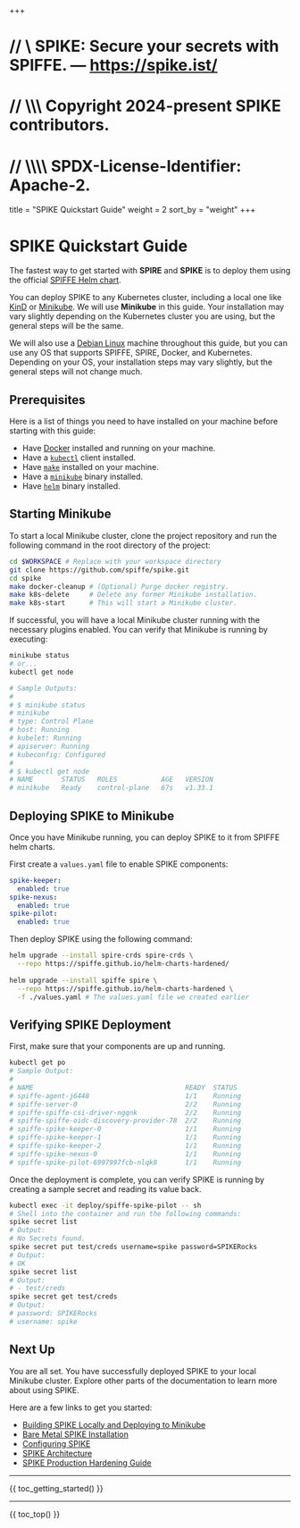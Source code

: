 +++
# //    \\ SPIKE: Secure your secrets with SPIFFE. — https://spike.ist/
# //  \\\\\ Copyright 2024-present SPIKE contributors.
# // \\\\\\\ SPDX-License-Identifier: Apache-2.

title = "SPIKE Quickstart Guide"
weight = 2
sort_by = "weight"
+++

# SPIKE Quickstart Guide

The fastest way to get started with **SPIRE** and **SPIKE** is to deploy them 
using the official [SPIFFE Helm chart][helm-charts-hardened].

[helm-charts-hardened]: https://github.com/spiffe/helm-charts-hardened "SPIFFE Helm charts (hardened)"

You can deploy SPIKE to any Kubernetes cluster, including a local one like
[KinD][kind] or [Minikube][minikube]. We will use **Minikube** in this guide.
Your installation may vary slightly depending on the Kubernetes cluster you
are using, but the general steps will be the same.

We will also use a [Debian Linux][debian] machine throughout this guide, but you
can use any OS that supports SPIFFE, SPIRE, Docker, and Kubernetes. Depending on
your OS, your installation steps may vary slightly, but the general steps will
not change much.

[kind]: https://kind.sigs.k8s.io/ "KinD: Kubernetes in Docker"
[minikube]: https://minikube.sigs.k8s.io/ "Minikube: Run Kubernetes locally"
[debian]: https://www.debian.org/ "Debian: The Universal Operating System"

## Prerequisites

Here is a list of things you need to have installed on your machine before
starting with this guide:

* Have [Docker][docker] installed and running on your machine.
* Have a [`kubectl`][kubectl] client installed. 
* Have [`make`][make] installed on your machine.
* Have a [`minikube`][minikube] binary installed.
* Have [`helm`][helm] binary installed.

[docker]: https://www.docker.com/ "Docker: Build, Share, and Run Applications"
[kubectl]: https://kubernetes.io/docs/tasks/tools/ "kubectl: Kubernetes command-line tool"
[make]: https://www.gnu.org/software/make/ "GNU Make: Build Automation Tool"
[helm]: https://helm.sh/ "Helm"

## Starting Minikube

To start a local Minikube cluster, clone the project repository and run the
following command in the root directory of the project:

```bash
cd $WORKSPACE # Replace with your workspace directory
git clone https://github.com/spiffe/spike.git
cd spike
make docker-cleanup # (Optional) Purge docker registry.
make k8s-delete     # Delete any former Minikube installation.
make k8s-start      # This will start a Minikube cluster.
```

If successful, you will have a local Minikube cluster running with the
necessary plugins enabled. You can verify that Minikube is running by executing:

```bash
minikube status
# or...
kubectl get node

# Sample Outputs:
#
# $ minikube status
# minikube
# type: Control Plane
# host: Running
# kubelet: Running
# apiserver: Running
# kubeconfig: Configured
#
# $ kubectl get node
# NAME       STATUS   ROLES           AGE   VERSION
# minikube   Ready    control-plane   67s   v1.33.1
```

## Deploying SPIKE to Minikube

Once you have Minikube running, you can deploy SPIKE to it from SPIFFE
helm charts.

First create a `values.yaml` file to enable SPIKE components:

```yaml
spike-keeper:
  enabled: true
spike-nexus:
  enabled: true
spike-pilot:
  enabled: true
```

Then deploy SPIKE using the following command:

```bash 
helm upgrade --install spire-crds spire-crds \
  --repo https://spiffe.github.io/helm-charts-hardened/
  
helm upgrade --install spiffe spire \
  --repo https://spiffe.github.io/helm-charts-hardened \
  -f ./values.yaml # The values.yaml file we created earlier
```

## Verifying SPIKE Deployment

First, make sure that your components are up and running.

```bash
kubectl get po 
# Sample Output:
#
# NAME                                      READY  STATUS 
# spiffe-agent-j6448                        1/1    Running
# spiffe-server-0                           2/2    Running
# spiffe-spiffe-csi-driver-ngqnk            2/2    Running
# spiffe-spiffe-oidc-discovery-provider-78  2/2    Running
# spiffe-spike-keeper-0                     1/1    Running
# spiffe-spike-keeper-1                     1/1    Running
# spiffe-spike-keeper-2                     1/1    Running
# spiffe-spike-nexus-0                      1/1    Running
# spiffe-spike-pilot-6997997fcb-nlqk8       1/1    Running
```

Once the deployment is complete, you can verify SPIKE is running by 
creating a sample secret and reading its value back.

```bash
kubectl exec -it deploy/spiffe-spike-pilot -- sh
# Shell into the container and run the following commands:
spike secret list
# Output:
# No Secrets found.
spike secret put test/creds username=spike password=SPIKERocks
# Output:
# OK
spike secret list
# Output:
# - test/creds
spike secret get test/creds
# Output:
# password: SPIKERocks
# username: spike
```

## Next Up

You are all set. You have successfully deployed SPIKE to your local Minikube
cluster. Explore other parts of the documentation to learn more about
using SPIKE.

Here are a few links to get you started:

* [Building SPIKE Locally and Deploying to Minikube](@/getting-started/local-deployment.md)
* [Bare Metal SPIKE Installation](@/getting-started/bare-metal.md)
* [Configuring SPIKE](@/getting-started/configuration.md)
* [SPIKE Architecture](@/architecture/_index.md)
* [SPIKE Production Hardening Guide](@/operations/production.md)

----

{{ toc_getting_started() }}

----

{{ toc_top() }}
